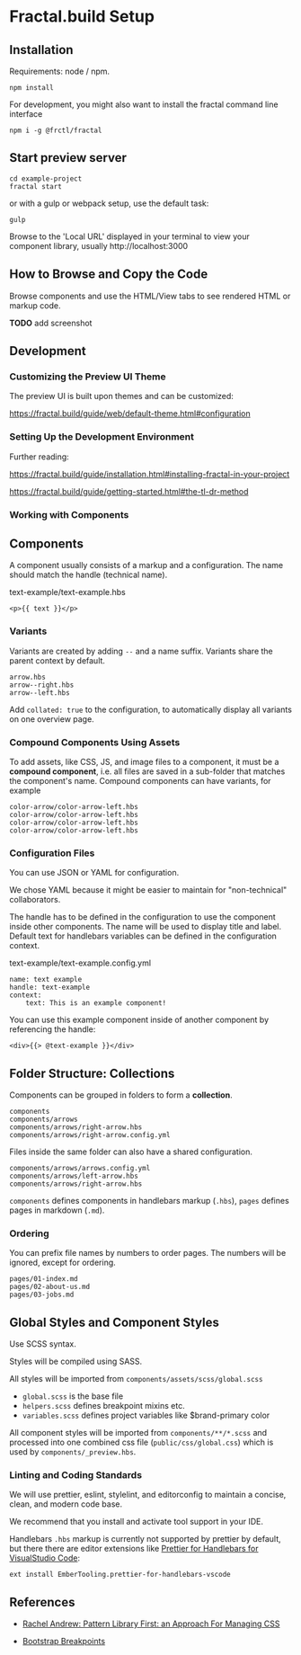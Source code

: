 # Fractal.build Setup

## Installation

Requirements: node / npm.

```
npm install
```

For development, you might also want to install the fractal command line interface

```
npm i -g @frctl/fractal
```

## Start preview server

```
cd example-project
fractal start
```

or with a gulp or webpack setup, use the default task:

```
gulp
```

Browse to the 'Local URL' displayed in your terminal to view your component library, usually
http://localhost:3000

## How to Browse and Copy the Code

Browse components and use the HTML/View tabs to see rendered HTML or markup code.

**TODO** add screenshot

## Development

### Customizing the Preview UI Theme

The preview UI is built upon themes and can be customized:

https://fractal.build/guide/web/default-theme.html#configuration

### Setting Up the Development Environment

Further reading:

https://fractal.build/guide/installation.html#installing-fractal-in-your-project

https://fractal.build/guide/getting-started.html#the-tl-dr-method

### Working with Components
## Components

A component usually consists of a markup and a configuration.
The name should match the handle (technical name).

text-example/text-example.hbs

```
<p>{{ text }}</p>
```

### Variants

Variants are created by adding `--` and a name suffix.
Variants share the parent context by default.

```
arrow.hbs
arrow--right.hbs
arrow--left.hbs
```

Add `collated: true` to the configuration, to automatically display all variants on one overview page.


### Compound Components Using Assets

To add assets, like CSS, JS, and image files to a component, it must be a **compound component**, i.e.
all files are saved in a sub-folder that matches the component's name.
Compound components can have variants, for example

```
color-arrow/color-arrow-left.hbs
color-arrow/color-arrow-left.hbs
color-arrow/color-arrow-left.hbs
color-arrow/color-arrow-left.hbs
```

### Configuration Files

You can use JSON or YAML for configuration.

We chose YAML because it might be easier to maintain for "non-technical" collaborators.

The handle has to be defined in the configuration to use the component inside other components.
The name will be used to display title and label.
Default text for handlebars variables can be defined in the configuration context.

text-example/text-example.config.yml

```
name: text example
handle: text-example
context:
    text: This is an example component!
```

You can use this example component inside of another component by referencing the handle:

```
<div>{{> @text-example }}</div>
```

## Folder Structure: Collections

Components can be grouped in folders to form a **collection**.

```
components
components/arrows
components/arrows/right-arrow.hbs
components/arrows/right-arrow.config.yml
```

Files inside the same folder can also have a shared configuration.

```
components/arrows/arrows.config.yml
components/arrows/left-arrow.hbs
components/arrows/right-arrow.hbs
```

`components` defines components in handlebars markup (`.hbs`),
`pages` defines pages in markdown (`.md`).

### Ordering

You can prefix file names by numbers to order pages.
The numbers will be ignored, except for ordering.

```
pages/01-index.md
pages/02-about-us.md
pages/03-jobs.md
```

## Global Styles and Component Styles

Use SCSS syntax.

Styles will be compiled using SASS.

All styles will be imported from `components/assets/scss/global.scss`

* `global.scss` is the base file
* `helpers.scss` defines breakpoint mixins etc.
* `variables.scss` defines project variables like $brand-primary color

All component styles will be imported from `components/**/*.scss` and processed into one combined css file (`public/css/global.css`) which is used by `components/_preview.hbs`.

### Linting and Coding Standards

We will use prettier, eslint, stylelint, and editorconfig
to maintain a concise, clean, and modern code base.

We recommend that you install and activate tool support in your IDE.

Handlebars `.hbs` markup is currently not supported by prettier by default,
but there there are editor extensions like
[Prettier for Handlebars for VisualStudio Code](https://marketplace.visualstudio.com/items?itemName=EmberTooling.prettier-for-handlebars-vscode):

```
ext install EmberTooling.prettier-for-handlebars-vscode
```

## References

* [Rachel Andrew: Pattern Library First: an Approach For Managing CSS](https://www.smashingmagazine.com/2018/07/pattern-library-first-css/)

* [Bootstrap Breakpoints](https://getbootstrap.com/docs/5.0/layout/breakpoints/)
